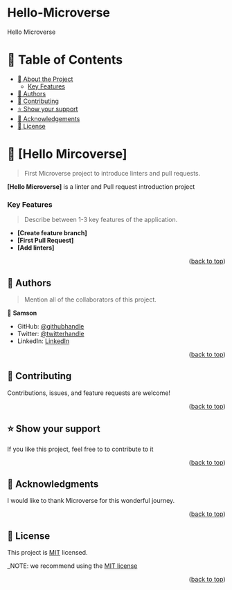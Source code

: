 # Hello-Microverse

<a name="readme-top">Hello Microverse</a>



<!-- TABLE OF CONTENTS -->

# 📗 Table of Contents

- [📖 About the Project](#about-project)
    - [Key Features](#key-features)
- [👥 Authors](#authors)
- [🤝 Contributing](#contributing)
- [⭐️ Show your support](#support)
- [🙏 Acknowledgements](#acknowledgements)
- [📝 License](#license)

<!-- PROJECT DESCRIPTION -->

# 📖 [Hello Mircoverse] <a name="about-project"></a>

> First Microverse project to introduce linters and pull requests.

**[Hello Microverse]** is a linter and Pull request introduction project


<!-- Features -->

### Key Features <a name="key-features"></a>

> Describe between 1-3 key features of the application.

- **[Create feature branch]**
- **[First Pull Request]**
- **[Add linters]**

<p align="right">(<a href="#readme-top">back to top</a>)</p>



<!-- AUTHORS -->

## 👥 Authors <a name="authors"></a>

> Mention all of the collaborators of this project.

👤 **Samson**

- GitHub: [@githubhandle](https://github.com/SamTush)
- Twitter: [@twitterhandle](https://twitter.com/samo44o)
- LinkedIn: [LinkedIn](https://www.linkedin.com/in/samson-tush-4a7386216/)


<p align="right">(<a href="#readme-top">back to top</a>)</p>


<!-- CONTRIBUTING -->

## 🤝 Contributing <a name="contributing"></a>

Contributions, issues, and feature requests are welcome!

<p align="right">(<a href="#readme-top">back to top</a>)</p>

<!-- SUPPORT -->

## ⭐️ Show your support <a name="support"></a>
If you like this project, feel free to to contribute to it

<p align="right">(<a href="#readme-top">back to top</a>)</p>

<!-- ACKNOWLEDGEMENTS -->

## 🙏 Acknowledgments <a name="acknowledgements"></a>

I would like to thank Microverse for this wonderful journey.

<p align="right">(<a href="#readme-top">back to top</a>)</p>


<!-- LICENSE -->

## 📝 License <a name="license"></a>

This project is [MIT](./LICENSE) licensed.

_NOTE: we recommend using the [MIT license](https://choosealicense.com/licenses/mit/)

<p align="right">(<a href="#readme-top">back to top</a>)</p>
